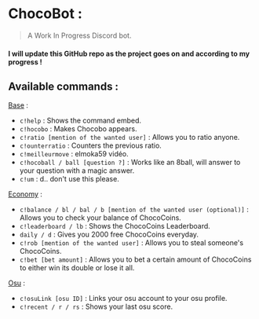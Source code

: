 # ChocoBot :
> A Work In Progress Discord bot. 

#### I will update this GitHub repo as the project goes on and according to my progress !

## Available commands :

<ins>Base</ins> :

* `c!help` : Shows the command embed.
* `c!hocobo` : Makes Chocobo appears.
* `c!ratio [mention of the wanted user]` : Allows you to ratio anyone.
* `c!ounterratio` : Counters the previous ratio.
* `c!meilleurmove` : elmoka59 vidéo.
* `c!hocoball / ball [question ?]` : Works like an 8ball, will answer to your question with a magic answer.
* `c!um` : d.. don't use this please.

<ins>Economy</ins> :

* `c!balance / bl / bal / b [mention of the wanted user (optional)]` : Allows you to check your balance of ChocoCoins.
* `c!leaderboard / lb` : Shows the ChocoCoins Leaderboard.
* `daily / d` : Gives you 2000 free ChocoCoins everyday.
* `c!rob [mention of the wanted user]` : Allows you to steal someone's ChocoCoins.
* `c!bet [bet amount]` : Allows you to bet a certain amount of ChocoCoins to either win its double or lose it all.

<ins>Osu</ins> :

* `c!osuLink [osu ID]` : Links your osu account to your osu profile.
* `c!recent / r / rs` : Shows your last osu score.
